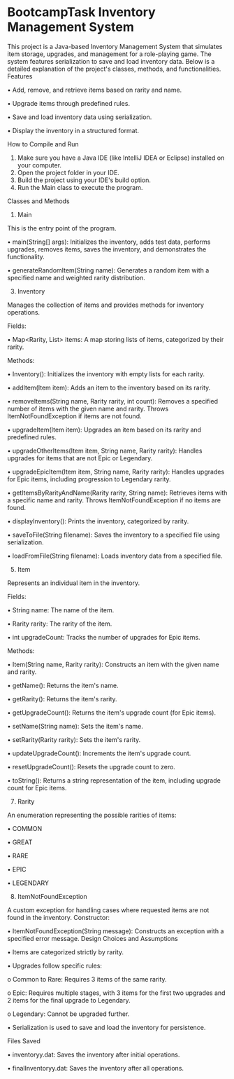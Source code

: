 # BootcampTask Inventory Management System
This project is a Java-based Inventory Management System that simulates item storage, upgrades, and management for a role-playing game. The system features serialization to save and load inventory data. Below is a detailed explanation of the project's classes, methods, and functionalities.
Features

•	Add, remove, and retrieve items based on rarity and name.

•	Upgrade items through predefined rules.

•	Save and load inventory data using serialization.

•	Display the inventory in a structured format.

How to Compile and Run
1.	Make sure you have a Java IDE (like IntelliJ IDEA or Eclipse) installed on your computer.
2.	Open the project folder in your IDE.
3.	Build the project using your IDE's build option.
4.	Run the Main class to execute the program.

Classes and Methods

1. Main
   
This is the entry point of the program.

•	main(String[] args): Initializes the inventory, adds test data, performs upgrades, removes items, saves the inventory, and demonstrates the functionality.

•	generateRandomItem(String name): Generates a random item with a specified name and weighted rarity distribution.

3. Inventory
   
Manages the collection of items and provides methods for inventory operations.

Fields:

•	Map<Rarity, List<Item>> items: A map storing lists of items, categorized by their rarity.

Methods:

•	Inventory(): Initializes the inventory with empty lists for each rarity.

•	addItem(Item item): Adds an item to the inventory based on its rarity.

•	removeItems(String name, Rarity rarity, int count): Removes a specified number of items with the given name and rarity. Throws ItemNotFoundException if items are not found.

•	upgradeItem(Item item): Upgrades an item based on its rarity and predefined rules.

•	upgradeOtherItems(Item item, String name, Rarity rarity): Handles upgrades for items that are not Epic or Legendary.

•	upgradeEpicItem(Item item, String name, Rarity rarity): Handles upgrades for Epic items, including progression to Legendary rarity.

•	getItemsByRarityAndName(Rarity rarity, String name): Retrieves items with a specific name and rarity. Throws ItemNotFoundException if no items are found.

•	displayInventory(): Prints the inventory, categorized by rarity.

•	saveToFile(String filename): Saves the inventory to a specified file using serialization.

•	loadFromFile(String filename): Loads inventory data from a specified file.

5. Item
   
Represents an individual item in the inventory.

Fields:

•	String name: The name of the item.

•	Rarity rarity: The rarity of the item.

•	int upgradeCount: Tracks the number of upgrades for Epic items.

Methods:

•	Item(String name, Rarity rarity): Constructs an item with the given name and rarity.

•	getName(): Returns the item's name.

•	getRarity(): Returns the item's rarity.

•	getUpgradeCount(): Returns the item's upgrade count (for Epic items).

•	setName(String name): Sets the item's name.

•	setRarity(Rarity rarity): Sets the item's rarity.

•	updateUpgradeCount(): Increments the item's upgrade count.

•	resetUpgradeCount(): Resets the upgrade count to zero.

•	toString(): Returns a string representation of the item, including upgrade count for Epic items.

7. Rarity

An enumeration representing the possible rarities of items:

•	COMMON

•	GREAT

•	RARE

•	EPIC

•	LEGENDARY

8. ItemNotFoundException

A custom exception for handling cases where requested items are not found in the inventory.
Constructor:

•	ItemNotFoundException(String message): Constructs an exception with a specified error message.
Design Choices and Assumptions

•	Items are categorized strictly by rarity.

•	Upgrades follow specific rules:

o	Common to Rare: Requires 3 items of the same rarity.

o	Epic: Requires multiple stages, with 3 items for the first two upgrades and 2 items for the final upgrade to Legendary.

o	Legendary: Cannot be upgraded further.

•	Serialization is used to save and load the inventory for persistence.

Files Saved

•	inventoryy.dat: Saves the inventory after initial operations.

•	finalInventoryy.dat: Saves the inventory after all operations.

